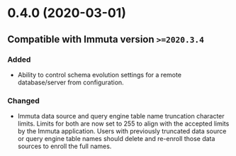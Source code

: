 # 0.4.0 (2020-03-01)

## Compatible with Immuta version `>=2020.3.4`

### Added
- Ability to control schema evolution settings for a remote database/server from configuration.
### Changed
- Immuta data source and query engine table name truncation character limits. Limits for both are now set to 255 to
  align with the accepted limits by the Immuta application. Users with previously truncated data source or query engine
  table names should delete and re-enroll those data sources to enroll the full names.

